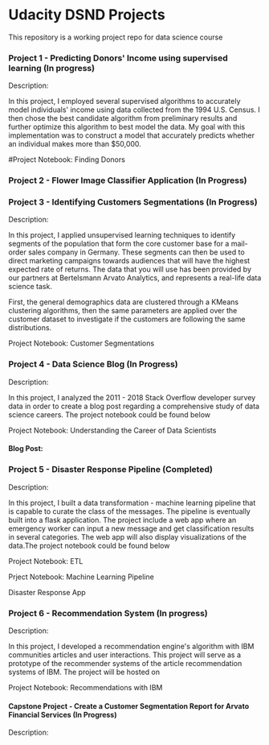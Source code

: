 # Udacity DSND Projects

This repository is a working project repo for data science course

### Project 1 - Predicting Donors' Income using supervised learning (In progress)
Description:

In this project, I employed several supervised algorithms to accurately model individuals' income using data collected from the 1994 U.S. Census. I then chose the best candidate algorithm from preliminary results and further optimize this algorithm to best model the data. My goal with this implementation was to construct a model that accurately predicts whether an individual makes more than $50,000.

#Project Notebook: Finding Donors

### Project 2 - Flower Image Classifier Application (In Progress)

### Project 3 - Identifying Customers Segmentations (In Progress)
Description:

In this project, I applied unsupervised learning techniques to identify segments of the population that form the core customer base for a mail-order sales company in Germany. These segments can then be used to direct marketing campaigns towards audiences that will have the highest expected rate of returns. The data that you will use has been provided by our partners at Bertelsmann Arvato Analytics, and represents a real-life data science task.

First, the general demographics data are clustered through a KMeans clustering algorithms, then the same parameters are applied over the customer dataset to investigate if the customers are following the same distributions.

Project Notebook: Customer Segmentations

### Project 4 - Data Science Blog (In Progress)
Description:

In this project, I analyzed the 2011 - 2018 Stack Overflow developer survey data in order to create a blog post regarding a comprehensive study of data science careers. The project notebook could be found below

Project Notebook: Understanding the Career of Data Scientists

#### Blog Post:  

### Project 5 - Disaster Response Pipeline (Completed)
Description:

In this project, I built a data transformation - machine learning pipeline that is capable to curate the class of the messages. The pipeline is eventually built into a flask application. The project include a web app where an emergency worker can input a new message and get classification results in several categories. The web app will also display visualizations of the data.The project notebook could be found below

Project Notebook: ETL

Prject Notebook: Machine Learning Pipeline

Disaster Response App

### Project 6 - Recommendation System (In progress)
Description:

In this project, I developed a recommendation engine's algorithm with IBM communities articles and user interactions. This project will serve as a prototype of the recommender systems of the article recommendation systems of IBM. The project will be hosted on

Project Notebook: Recommendations with IBM

#### Capstone Project - Create a Customer Segmentation Report for Arvato Financial Services (In Progress)
Description:



